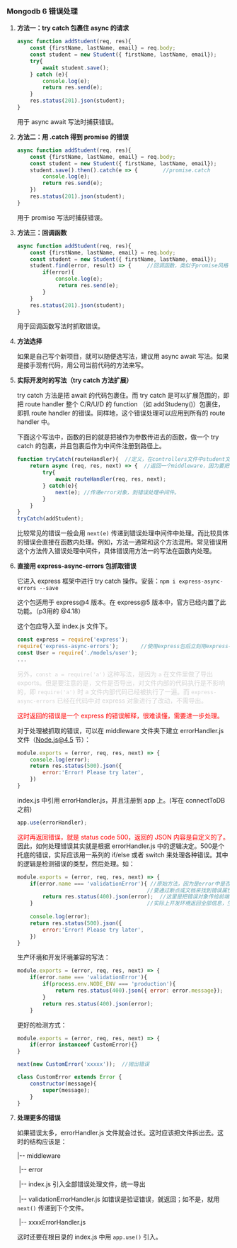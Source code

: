 ### Mongodb 6 错误处理

1. **方法一：try catch 包裹住 async 的请求**

   ```javascript
   async function addStudent(req, res){
       const {firstName, lastName, email} = req.body;
       const student = new Student({ firstName, lastName, email});
       try{
           await student.save();
       } catch (e){          
           console.log(e);
           return res.send(e);
       }
       res.status(201).json(student);
   }
   ```

   用于 async await 写法时捕获错误。

   

2. **方法二：用 .catch 得到 promise 的错误**

   ```javascript
   async function addStudent(req, res){
       const {firstName, lastName, email} = req.body;
       const student = new Student({ firstName, lastName, email});
       student.save().then().catch(e => {        //promise.catch
           console.log(e);
           return res.send(e);
       })
       res.status(201).json(student);
   }
   ```

   用于 promise 写法时捕获错误。

   

3. **方法三：回调函数**

   ```javascript
   async function addStudent(req, res){
       const {firstName, lastName, email} = req.body;
       const student = new Student({ firstName, lastName, email});
       student.find(error, result) => {     //回调函数，类似于promise风格
           if(error){
               console.log(e);
          	 	return res.send(e);
           }
       }
       res.status(201).json(student);
   }
   ```

   用于回调函数写法时抓取错误。

   

4. **方法选择**

   如果是自己写个新项目，就可以随便选写法，建议用 async await 写法。如果是接手现有代码，用公司当前代码的方法来写。

   

5. **实际开发时的写法（try catch 方法扩展）**

   try catch 方法是把 await 的代码包裹住。而 try catch 是可以扩展范围的，即把 route handler 整个 C/R/U/D 的 function （如 addStudeny()）包裹住，即抓 route handler 的错误。同样地，这个错误处理可以应用到所有的 route handler 中。

   下面这个写法中，函数的目的就是把被作为参数传进去的函数，做一个 try catch 的包裹，并且包裹后作为中间件注册到路径上。

   ```javascript
   function tryCatch(routeHandler){  //定义，在controllers文件中student文件夹中
       return async (req, res, next) => {  //返回一个middleware，因为要把这个中间件注册到路径上。
           try{
               await routeHandler(req, res, next);   
           } catch(e){
               next(e); //传递error对象，到错误处理中间件。
           }
       }
   }
   tryCatch(addStudent); 
   ```

   比较常见的错误一般会用 `next(e)` 传递到错误处理中间件中处理。而比较具体的错误会直接在函数内处理。例如，方法一通常和这个方法混用。常见错误用这个方法传入错误处理中间件，具体错误用方法一的写法在函数内处理。

   

6. **直接用 express-async-errors 包抓取错误**

   它进入 express 框架中进行 try catch 操作。安装：`npm i express-async-errors --save`

   这个包适用于 express@4 版本。在 express@5 版本中，官方已经内置了此功能。（p3用的 @4.18）

   这个包应导入至 index.js 文件下。

   ```javascript
   const express = require('express');
   require('express-async-errors');       //使用express包后立刻用express-async-errors包
   const User = require('./models/user');
   ...
   ```

   <font color='lightgray'>另外，`const a = require('a')` 这种写法，是因为 `a` 在文件里做了导出 exports。但是要注意的是，文件是否导出，对文件内部的代码执行是不影响的，即 `require('a')` 时 a 文件内部代码已经被执行了一遍。而 `express-async-errors` 已经在代码中对 express 对象进行了改动，不需导出。</font>

   <font color='red'>这时返回的错误是一个 express 的错误解释，很难读懂，需要进一步处理。</font>

   

   对于处理被抓取的错误，可以在 middleware 文件夹下建立 errorHandler.js 文件（Node.js@4.5 节）：

   ```javascript
   module.exports = (error, req, res, next) => {
       console.log(error);
       return res.status(500).json({
           error:'Error! Please try later',
       })
   }
   ```

   index.js 中引用 errorHandler.js，并且注册到 app 上。(写在 connectToDB 之前)

   ```javascript
   app.use(errorHandler);
   ```

   <font color='red'>这时再返回错误，就是 status code 500，返回的 JSON 内容是自定义的了。</font>因此，如何处理错误其实就是根据 errorHandler.js 中的逻辑决定。500是个托底的错误，实际应该用一系列的 if/else 或者 switch 来处理各种错误。其中的逻辑是检测错误的类型，然后处理。如：

   ```javascript
   module.exports = (error, req, res, next) => {
       if(error.name === 'validationError'){ //原始方法，因为是error中是否有name属性是未知的。
           									//要通过断点或文档来找到错误属性。
           return res.status(400).json(error);	//这里是把错误对象传给前端。但实际只需要message。
       }									//实际上开发环境返回全部信息，生产环境只需返回message。
       
       console.log(error);
       return res.status(500).json({
           error:'Error! Please try later',
       })
   }
   ```

   生产环境和开发环境兼容的写法：

   ```javascript
   module.exports = (error, req, res, next) => {
       if(error.name === 'validationError'){ 
           if(process.env.NODE_ENV === 'production'){
               return res.status(400).json({ error: error.message});	
           }
           return res.status(400).json(error);	
       }	
   ```

   更好的检测方式：

   ```javascript
   module.exports = (error, req, res, next) => {
       if(error instanceof CustomError){}
   }
   
   next(new CustomError('xxxxx'));  //抛出错误
   
   class CustomError extends Error {
       constructor(message){
           super(message);
       }
   }
   ```

   

7. **处理更多的错误**

   如果错误太多，errorHandler.js 文件就会过长。这时应该把文件拆出去。这时的结构应该是：

   |-- middleware

   ​	|-- error

   ​		|-- index.js  引入全部错误处理文件，统一导出

   ​		|-- validationErrorHandler.js   如错误是验证错误，就返回；如不是，就用 `next()` 传递到下个文件。

   ​		|-- xxxxErrorHandler.js

   这时还要在根目录的 index.js 中用 `app.use()` 引入。

   ​	
